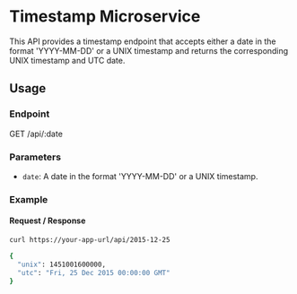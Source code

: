 # Timestamp Microservice

This API provides a timestamp endpoint that accepts either a date in the format 'YYYY-MM-DD' or a UNIX timestamp and returns the corresponding UNIX timestamp and UTC date.

## Usage

### Endpoint

GET /api/:date


### Parameters

- `date`: A date in the format 'YYYY-MM-DD' or a UNIX timestamp.

### Example

#### Request / Response

```bash
curl https://your-app-url/api/2015-12-25

{
  "unix": 1451001600000,
  "utc": "Fri, 25 Dec 2015 00:00:00 GMT"
}


